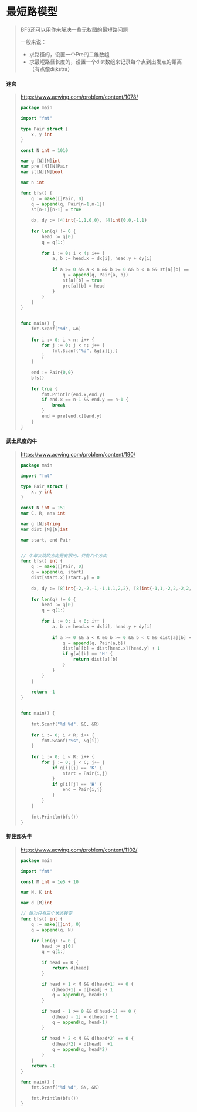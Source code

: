 # 最短路模型

> BFS还可以用作来解决一些无权图的最短路问题
>
> 一般来说：
>
> - 求路径的，设置一个Pre的二维数组
> - 求最短路径长度的，设置一个dist数组来记录每个点到出发点的距离（有点像dijkstra）



#### 迷宫

> https://www.acwing.com/problem/content/1078/
>
> ```go
> package main
> 
> import "fmt"
> 
> type Pair struct {
>     x, y int
> }
> 
> const N int = 1010
> 
> var g [N][N]int
> var pre [N][N]Pair
> var st[N][N]bool
> 
> var n int
> 
> func bfs() {
>     q := make([]Pair, 0)
>     q = append(q, Pair{n-1,n-1})
>     st[n-1][n-1] = true
>     
>     dx, dy := [4]int{-1,1,0,0}, [4]int{0,0,-1,1}
>     
>     for len(q) != 0 {
>         head := q[0]
>         q = q[1:]
>         
>         for i := 0; i < 4; i++ {
>             a, b := head.x + dx[i], head.y + dy[i]
>             
>             if a >= 0 && a < n && b >= 0 && b < n && st[a][b] == false && g[a][b] == 0 {
>                 q = append(q, Pair{a, b})
>                 st[a][b] = true
>                 pre[a][b] = head
>             }
>         }
>     }
> }
> 
> 
> func main() {
>     fmt.Scanf("%d", &n)
>     
>     for i := 0; i < n; i++ {
>         for j := 0; j < n; j++ {
>             fmt.Scanf("%d", &g[i][j])
>         }
>     }
>     
>     end := Pair{0,0}
>     bfs()
>     
>     for true {
>         fmt.Println(end.x,end.y)
>         if end.x == n-1 && end.y == n-1 {
>             break
>         }
>         end = pre[end.x][end.y]
>     }
> }
> ```



#### 武士风度的牛

> https://www.acwing.com/problem/content/190/
>
> ```go
> package main
> 
> import "fmt"
> 
> type Pair struct {
>     x, y int
> }
> 
> const N int = 151
> var C, R, ans int
> 
> var g [N]string
> var dist [N][N]int
> 
> var start, end Pair
> 
> 
> // 牛每次跳的方向是有限的，只有八个方向
> func bfs() int {
>     q := make([]Pair, 0)
>     q = append(q, start)
>     dist[start.x][start.y] = 0
>     
>     dx, dy := [8]int{-2,-2,-1,-1,1,1,2,2}, [8]int{-1,1,-2,2,-2,2,-1,1}
>     
>     for len(q) != 0 {
>         head := q[0]
>         q = q[1:]
>         
>         for i := 0; i < 8; i++ {
>             a, b := head.x + dx[i], head.y + dy[i]
>             
>             if a >= 0 && a < R && b >= 0 && b < C && dist[a][b] == 0 && (g[a][b] =='.' || g[a][b] == 'H') {
>                 q = append(q, Pair{a,b})
>                 dist[a][b] = dist[head.x][head.y] + 1
>                 if g[a][b] == 'H' {
>                     return dist[a][b]
>                 }
>             }
>         }
>     }
>     
>     return -1
> }
> 
> 
> func main() {
>     
>     fmt.Scanf("%d %d", &C, &R)
>     
>     for i := 0; i < R; i++ {
>         fmt.Scanf("%s", &g[i])
>     }
>     
>     for i := 0; i < R; i++ {
>         for j := 0; j < C; j++ {
>             if g[i][j] == 'K' {
>                 start = Pair{i,j}
>             }
>             if g[i][j] == 'H' {
>                 end = Pair{i,j}
>             }
>         }
>     }
>     
>     fmt.Println(bfs())
> }
> ```



#### 抓住那头牛

> https://www.acwing.com/problem/content/1102/
>
> ```go
> package main
> 
> import "fmt"
> 
> const M int = 1e5 + 10
> 
> var N, K int
> 
> var d [M]int
> 
> // 每次只有三个状态转变
> func bfs() int {
>     q := make([]int, 0)
>     q = append(q, N)
>     
>     for len(q) != 0 {
>         head := q[0]
>         q = q[1:]
>         
>         if head == K {
>             return d[head]
>         }
> 
>         if head + 1 < M && d[head+1] == 0 {
>             d[head+1] = d[head] + 1
>             q = append(q, head+1)
>         }
>         
>         if head - 1 >= 0 && d[head-1] == 0 {
>             d[head - 1] = d[head] + 1
>             q = append(q, head-1)
>         }
>         
>         if head * 2 < M && d[head*2] == 0 {
>             d[head*2] = d[head]  +1
>             q = append(q, head*2)
>         }
>     }
>     return -1
> }
> 
> func main() {
>     fmt.Scanf("%d %d", &N, &K)
>     
>     fmt.Println(bfs())
> }
> ```























